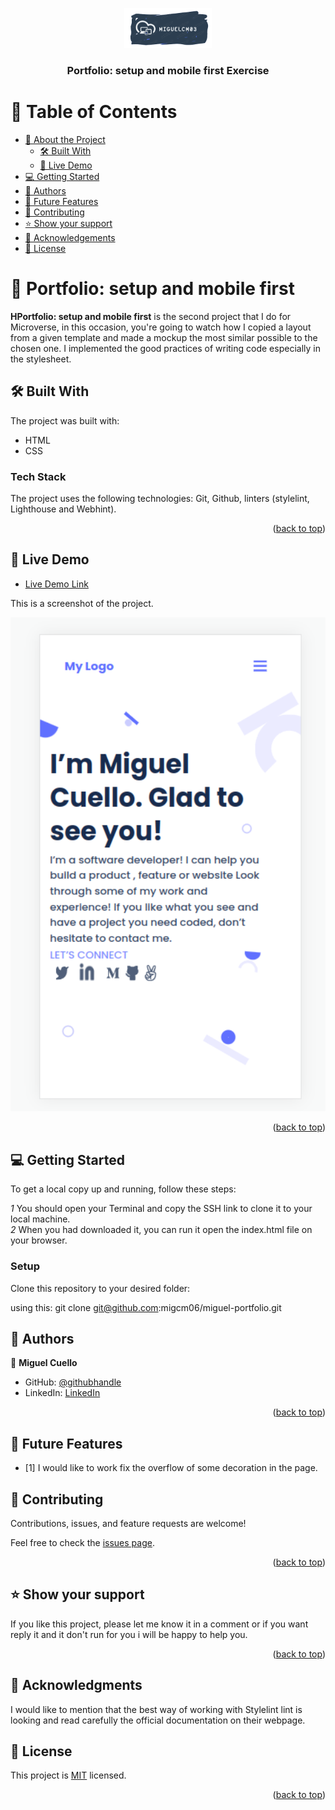 <a name="readme-top"></a>


<div align="center">
  <!-- You are encouraged to replace this logo with your own! Otherwise you can also remove it. -->
  <img src="logo.png" alt="logo" width="140"  height="auto" />
  <br/>

  <h3><b>Portfolio: setup and mobile first Exercise</b></h3>

</div>

<!-- TABLE OF CONTENTS -->

# 📗 Table of Contents
 
- [📖 About the Project](#about-project)
  - [🛠 Built With](#built-with)
  - [🚀 Live Demo](#live-demo)
- [💻 Getting Started](#getting-started)
- [👥 Authors](#authors)
- [🔭 Future Features](#future-features)
- [🤝 Contributing](#contributing)
- [⭐️ Show your support](#support)
- [🙏 Acknowledgements](#acknowledgements)
- [📝 License](#license)


<!-- PROJECT DESCRIPTION -->

# 📖 Portfolio: setup and mobile first <a name="about-project"></a>

**HPortfolio: setup and mobile first** is the second project that I do for Microverse, in this occasion, you're going to watch how I copied a layout from a given template and made a mockup the most similar possible to the chosen one. I implemented the good practices of writing code especially in the stylesheet.

## 🛠 Built With <a name="built-with"></a>

The project was built with:
* HTML
* CSS

### Tech Stack <a name="tech-stack"></a>

The project uses the following technologies: Git, Github, linters (stylelint, Lighthouse and Webhint).


<p align="right">(<a href="#readme-top">back to top</a>)</p>

<!-- LIVE DEMO -->

## 🚀 Live Demo <a name="live-demo"></a>



- [Live Demo Link](https://frabjous-pastelito-f686a4.netlify.app/)

This is a screenshot of the project.

<img src="screenshot.png" alt="logo" width="600"  height="auto" />



<p align="right">(<a href="#readme-top">back to top</a>)</p>

<!-- GETTING STARTED -->

## 💻 Getting Started <a name="getting-started"></a>


To get a local copy up and running, follow these steps:

*1* You should open your Terminal and copy the SSH link to clone it to your local machine.
</br>
*2* When you had downloaded it, you can run it open the index.html file on your browser.




### Setup

Clone this repository to your desired folder:

using this: 
  git clone git@github.com:migcm06/miguel-portfolio.git




<!-- AUTHORS -->

## 👥 Authors <a name="authors"></a>


👤 **Miguel Cuello**

- GitHub: [@githubhandle](https://github.com/migcm06)
- LinkedIn: [LinkedIn](https://www.linkedin.com/in/luis-miguel-cuello-a5a6b5144/)

<p align="right">(<a href="#readme-top">back to top</a>)</p>

<!-- FUTURE FEATURES -->

## 🔭 Future Features <a name="future-features"></a>


- [1] I would like to work fix the overflow of some decoration in the page.

<!-- CONTRIBUTING -->

## 🤝 Contributing <a name="contributing"></a>

Contributions, issues, and feature requests are welcome!

Feel free to check the [issues page](../../issues/).

<p align="right">(<a href="#readme-top">back to top</a>)</p>





<!-- SUPPORT -->
## ⭐️ Show your support <a name="support"></a>


If you like this project, please let me know it in a comment or if you want reply it and it don't run for you i will be happy to help you.

<p align="right">(<a href="#readme-top">back to top</a>)</p>


## 🙏 Acknowledgments <a name="acknowledgements"></a>

I would like to mention that the best way of working with Stylelint lint is looking and read carefully the official documentation on their webpage.

<!-- LICENSE -->

## 📝 License <a name="license"></a>

This project is [MIT](./MIT.md) licensed.

<p align="right">(<a href="#readme-top">back to top</a>)</p>


